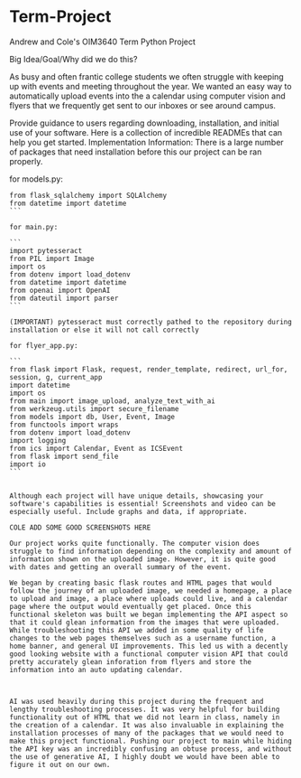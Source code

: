 # Term-Project
Andrew and Cole's OIM3640 Term Python Project

Big Idea/Goal/Why did we do this?

As busy and often frantic college students we often struggle with keeping up with events and meeting throughout the year. We wanted an easy way to automatically upload events into the a calendar using computer vision and flyers that we frequently get sent to our inboxes or see around campus.



Provide guidance to users regarding downloading, installation, and initial use of your software. Here is a collection of incredible READMEs that can help you get started. 
Implementation Information:
There is a large number of packages that need installation before this our project can be ran properly.

for models.py:
````
from flask_sqlalchemy import SQLAlchemy
from datetime import datetime
```

for main.py:

```
import pytesseract
from PIL import Image
import os
from dotenv import load_dotenv
from datetime import datetime
from openai import OpenAI
from dateutil import parser
```

(IMPORTANT) pytesseract must correctly pathed to the repository during installation or else it will not call correctly

for flyer_app.py:

```
from flask import Flask, request, render_template, redirect, url_for, session, g, current_app
import datetime
import os
from main import image_upload, analyze_text_with_ai
from werkzeug.utils import secure_filename
from models import db, User, Event, Image
from functools import wraps
from dotenv import load_dotenv
import logging
from ics import Calendar, Event as ICSEvent
from flask import send_file
import io
```


Although each project will have unique details, showcasing your software's capabilities is essential! Screenshots and video can be especially useful. Include graphs and data, if appropriate.

COLE ADD SOME GOOD SCREENSHOTS HERE

Our project works quite functionally. The computer vision does struggle to find information depending on the complexity and amount of information shown on the uploaded image. However, it is quite good with dates and getting an overall summary of the event.

We began by creating basic flask routes and HTML pages that would follow the journey of an uploaded image, we needed a homepage, a place to upload and image, a place where uploads could live, and a calendar page where the output would eventually get placed. Once this functional skeleton was built we began implementing the API aspect so that it could glean information from the images that were uploaded. While troubleshooting this API we added in some quality of life changes to the web pages themselves such as a username function, a home banner, and general UI improvements. This led us with a decently good looking website with a functional computer vision API that could pretty accurately glean inforation from flyers and store the information into an auto updating calendar.



AI was used heavily during this project during the frequent and lengthy troubleshooting processes. It was very helpful for building functionality out of HTML that we did not learn in class, namely in the creation of a calendar. It was also invaluable in explaining the installation processes of many of the packages that we would need to make this project functional. Pushing our project to main while hiding the API key was an incredibly confusing an obtuse process, and without the use of generative AI, I highly doubt we would have been able to figure it out on our own.
